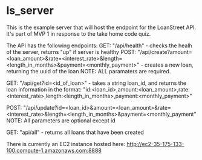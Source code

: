 # ls_server

This is the example server that will host the endpoint for the LoanStreet API.  It's part of MVP 1 in response to the take home code quiz.

The API has the following endpoints:
GET: "/api/health" - checks the healh of the server, returns "up" if server is healthy
POST: "/api/create?amount=<loan_amount>&rate=<interest_rate>&length=<length_in_months>&payment=<monthly_payment>" - creates a new loan, returning the uuid of the loan
    NOTE: ALL paramaters are required.

GET: "/api/get?id=<id_of_loan>" - takes a string loan_id, and returns the loan information in the format:
  "id:<loan_id>,amount:<loan_amount>,rate:<interest_rate>,length:<length_in_months>,payment:<monthly_payment>"

POST: "/api/update?id=<loan_id>&amount=<loan_amount>&rate=<interest_rate>&length=<length_in_months>&payment=<monthly_payment"
    NOTE: All parameters are optional except id
 
  
GET: "api/all" - returns all loans that have been created

There is currently an EC2 instance hosted here:
http://ec2-35-175-133-100.compute-1.amazonaws.com:8888

